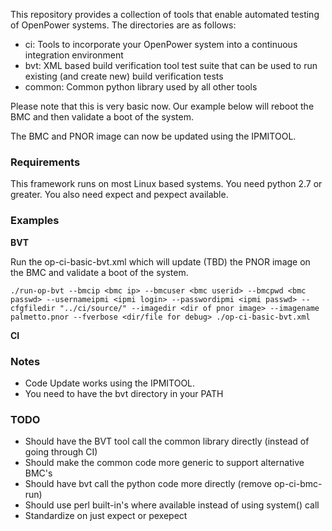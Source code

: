 This repository provides a collection of tools that enable automated testing of
OpenPower systems.  The directories are as follows:

- ci: Tools to incorporate your OpenPower system into a continuous integration
      environment
- bvt: XML based build verification tool test suite that can be used to run
       existing (and create new) build verification tests
- common: Common python library used by all other tools

Please note that this is very basic now.  Our example below will reboot the BMC
and then validate a boot of the system.

The BMC and PNOR image can now be updated using the IPMITOOL.

### Requirements ###

This framework runs on most Linux based systems.  You need python 2.7 or greater.
You also need expect and pexpect available.

### Examples ###


**BVT**

Run the op-ci-basic-bvt.xml which will update (TBD) the PNOR image on the BMC and
validate a boot of the system.

    ./run-op-bvt --bmcip <bmc ip> --bmcuser <bmc userid> --bmcpwd <bmc passwd> --usernameipmi <ipmi login> --passwordipmi <ipmi passwd> --cfgfiledir "../ci/source/" --imagedir <dir of pnor image> --imagename palmetto.pnor --fverbose <dir/file for debug> ./op-ci-basic-bvt.xml

**CI**

### Notes ###

- Code Update works using the IPMITOOL.
- You need to have the bvt directory in your PATH


### TODO ###

- Should have the BVT tool call the common library directly (instead of going through CI)
- Should make the common code more generic to support alternative BMC's
- Should have bvt call the python code more directly (remove op-ci-bmc-run)
- Should use perl built-in's where available instead of using system() call
- Standardize on just expect or pexepect
